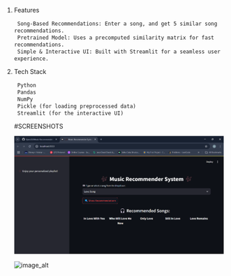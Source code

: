 1. Features

        Song-Based Recommendations: Enter a song, and get 5 similar song recommendations.
        Pretrained Model: Uses a precomputed similarity matrix for fast recommendations.
        Simple & Interactive UI: Built with Streamlit for a seamless user experience.

2. Tech Stack

        Python
        Pandas
        NumPy
        Pickle (for loading preprocessed data)
        Streamlit (for the interactive UI)

   #SCREENSHOTS

   ![image_alt](https://github.com/0jasvi20/Music-Recommendation-System-/blob/main/Screenshot%202025-03-23%20163805.png?raw=true)

   ![image_alt]()
   
